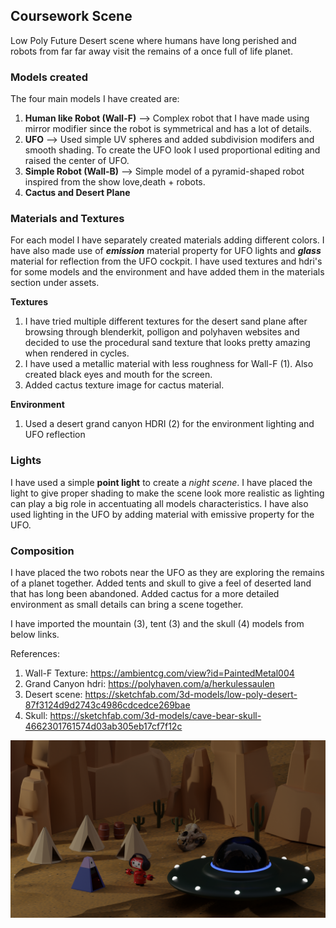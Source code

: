 ## Coursework Scene

Low Poly Future Desert scene where humans have long perished and robots from far far away visit the remains of a once full of life planet.

### Models created

The four main models I have created are: 
1.  **Human like Robot (Wall-F)** --> Complex robot that I have made using mirror modifier since the robot is symmetrical and has a lot of details.
2.  **UFO** --> Used simple UV spheres and added subdivision modifers and smooth shading. To create the UFO look I used proportional editing and raised the center of UFO.
3.  **Simple Robot (Wall-B)** --> Simple model of a pyramid-shaped robot inspired from the show love,death + robots.
4.  **Cactus and Desert Plane**

### Materials and Textures
For each model I have separately created materials adding different colors. I have also made use of ***emission*** material property for UFO lights and ***glass*** material for reflection from the UFO cockpit. I have used textures and hdri's for some models and the environment and have added them in the materials section under assets.

**Textures**
1.  I have tried multiple different textures for the desert sand plane after browsing through blenderkit, polligon and polyhaven websites and decided to use the procedural sand texture that looks pretty amazing when rendered in cycles.
2.  I have used a metallic material with less roughness for Wall-F (1). Also created black eyes and mouth for the screen.
3.  Added cactus texture image for cactus material.

**Environment**
1.  Used a desert grand canyon HDRI (2) for the environment lighting and UFO reflection

### Lights
I have used a simple **point light** to create a *night scene*. I have placed the light to give proper shading to make the scene look more realistic as lighting can play a big role in accentuating all models characteristics. I have also used lighting in the UFO by adding material with emissive property for the UFO.

### Composition
I have placed the two robots near the UFO as they are exploring the remains of a planet together. Added tents and skull to give a feel of deserted land that has long been abandoned. Added cactus for a more detailed environment as small details can bring a scene together.


I have imported the mountain (3), tent (3) and the skull (4) models from below links.

References:
1. Wall-F Texture: https://ambientcg.com/view?id=PaintedMetal004 
2. Grand Canyon hdri: https://polyhaven.com/a/herkulessaulen
3. Desert scene: https://sketchfab.com/3d-models/low-poly-desert-87f3124d9d2743c4986cdcedce269bae
4. Skull: https://sketchfab.com/3d-models/cave-bear-skull-4662301761574d03ab305eb17cf7f12c

![Rendered Image](./love-death-robots-intro-scene-night.png)




